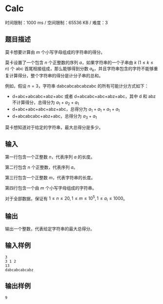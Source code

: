 # Calc

时间限制：1000 ms / 空间限制：65536 KB / 难度：3

## 题目描述

莫卡想要计算由 $m$ 个小写字母组成的字符串的得分。

莫卡设置了一个包含 $n$ 个正整数的序列 $a$，如果字符串的一个子串由 $k$ ($1\leq k\leq n$) 个 abc 首尾相接组成，那么能够得到分数 $a_k$，并且字符串包含的字符不能够重复计算得分，整个字符串的得分是计分子串的总和。

例如，假设 $n=3$，字符串 dabcabcabcabzabc 的所有可能计分方式如下：

- d+abc+abcabc+abz+abc 或者 d+abcabc+abc+abz+abc，其中 d 和 abz 不计算得分，总得分为 $a_1+a_2+a_1$
- d+abc+abc+abc+abz+abc，总得分为 $a_1+a_1+a_1+a_1$
- d+abcabcabc+abz+abc，总得分为 $a_3+a_1$

莫卡想知道对于给定的字符串，最大总得分是多少。

## 输入

第一行包含一个正整数 $n$，代表序列 $a$ 的长度。

第二行包含 $n$ 个正整数，代表序列 $a$。

第三行包含一个正整数 $m$，代表字符串的长度。

第四行包含一个由 $m$ 个小写字母组成的字符串。

对于全部数据，保证有 $1\leq n\leq 20,1\leq m\leq 10^5,1\leq a_i\leq 1000$。

## 输出

输出一个整数，代表给定字符串的最大总得分。

## 输入样例

    3
    3 1 2
    13
    dabcabcabcabz

## 输出样例

    9
